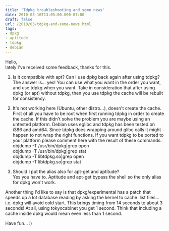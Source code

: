 ```yaml
---
title: 'Tdpkg troubleshooting and some news'
date: 2010-03-16T13:05:00.000-07:00
draft: false
url: /2010/03/tdpkg-and-some-news.html
tags: 
- dpkg
- aptitude
- tdpkg
- debian
---
```


Hello,  
lately I've received some feedback, thanks for this.  
  
1) Is it compatible with apt? Can I use dpkg back again after using tdpkg?  
The answer is... yes! You can use what you want in the order you want, and use tdpkg when you want. Take in consideration that after using dpkg (or apt) without tdpkg, then you use tdpkg the cache will be rebuilt for consistency.  
  
2) It's not working here (Ubuntu, other distro...), doesn't create the cache.  
First of all you have to be root when first running tdpkg in order to create the cache. If this didn't solve the problem you are maybe using an untested platform. Debian uses eglibc and tdpkg has been tested on i386 and amd64. Since tdpkg does wrapping around glibc calls it might happen to not wrap the right functions. If you want tdpkg to be ported to your platform please comment here with the result of these commands:  
objdump -T /usr/bin/dpkg|grep open  
objdump -T /usr/bin/dpkg|grep stat  
objdump -T libtdpkg.so|grep open  
objdump -T libtdpkg.so|grep stat  
  
3) Should I put the alias also for apt-get and aptitude?  
Yes you have to. Aptitude and apt-get bypass the shell so the only alias for dpkg won't work.  
  
Another thing I'd like to say is that dpkg/experimental has a patch that speeds up a lot database reading by asking the kernel to cache .list files... i.e. dpkg will avoid cold start. This brings timing from 14 seconds to about 3 seconds! At all, using tokyocabinet you get 1 second. Think that including a cache inside dpkg would mean even less than 1 second.  
  
Have fun... :)